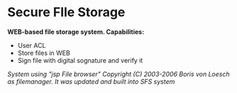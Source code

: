 # Secure FIle Storage

**WEB-based file storage system. Capabilities:**


* User ACL
* Store files in WEB
* Sign file with digital sognature and verify it


*System using "jsp File browser" Copyright (C) 2003-2006 Boris von Loesch as filemanager. It was updated and built into SFS system*
